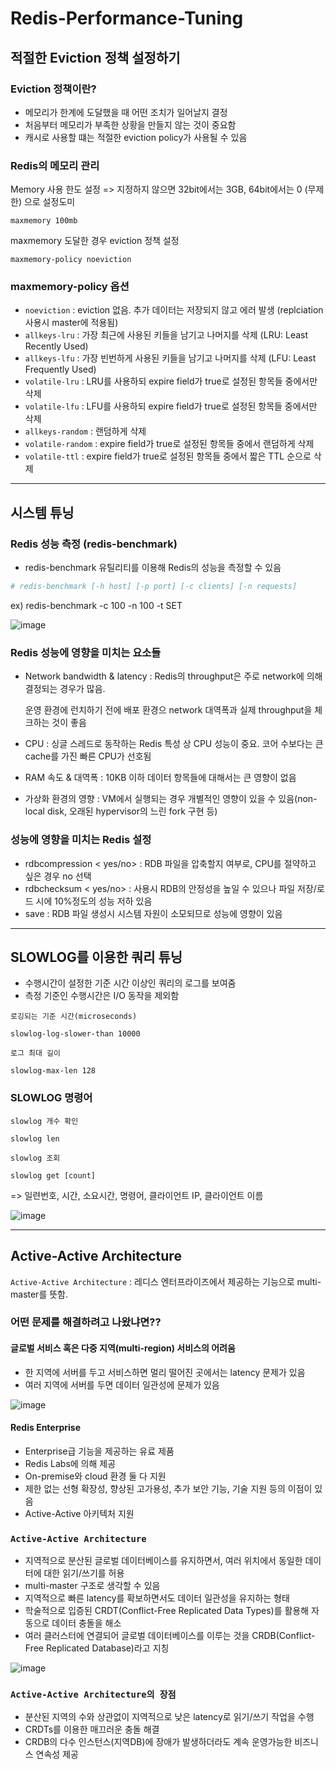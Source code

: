 # Redis-Performance-Tuning


## 적절한 Eviction 정책 설정하기

### Eviction 정책이란?

- 메모리가 한계에 도달했을 때 어떤 조치가 일어날지 결정
- 처음부터 메모리가 부족한 상황을 만들지 않는 것이 중요함
- 캐시로 사용할 떄는 적절한 eviction policy가 사용될 수 있음

### Redis의 메모리 관리

Memory 사용 한도 설정 => 지정하지 않으면 32bit에서는 3GB, 64bit에서는 0 (무제한) 으로 설정도미

    maxmemory 100mb

maxmemory 도달한 경우 eviction 정책 설정

    maxmemory-policy noeviction

### maxmemory-policy 옵션

- `noeviction` : eviction 없음. 추가 데이터는 저장되지 않고 에러 발생 (replciation 사용시 master에 적용됨)
- `allkeys-lru` : 가장 최근에 사용된 키들을 남기고 나머지를 삭제 (LRU: Least Recently Used)
- `allkeys-lfu` : 가장 빈번하게 사용된 키들을 남기고 나머지를 삭제 (LFU: Least Frequently Used)
- `volatile-lru` : LRU를 사용하되 expire field가 true로 설정된 항목들 중에서만 삭제
- `volatile-lfu` : LFU를 사용하되 expire field가 true로 설정된 항목들 중에서만 삭제
- `allkeys-random` : 랜덤하게 삭제
- `volatile-random` : expire field가 true로 설정된 항목들 중에서 랜덤하게 삭제
- `volatile-ttl` : expire field가 true로 설정된 항목들 중에서 짧은 TTL 순으로 삭제

---

## 시스템 튜닝

### Redis 성능 측정 (redis-benchmark)

- redis-benchmark 유틸리티를 이용해 Redis의 성능을 측정할 수 있음

```bash
# redis-benchmark [-h host] [-p port] [-c clients] [-n requests]
```

ex) redis-benchmark -c 100 -n 100 -t SET

![image](https://user-images.githubusercontent.com/40031858/224584250-ad229d16-e0d8-4c5f-9228-d9eaf8c58b96.png)


### Redis 성능에 영향을 미치는 요소들

- Network bandwidth & latency : Redis의 throughput은 주로 network에 의해 결정되는 경우가 많음.

    운영 환경에 런치하기 전에 배포 환경으 network 대역폭과 실제 throughput을 체크하는 것이 좋음

- CPU : 싱글 스레드로 동작하는 Redis 특성 상 CPU 성능이 중요. 코어 수보다는 큰 cache를 가진 빠른 CPU가 선호됨
- RAM 속도 & 대역폭 : 10KB 이하 데이터 항목들에 대해서는 큰 영향이 없음
- 가상화 환경의 영향 : VM에서 실행되는 경우 개별적인 영향이 있을 수 있음(non-local disk, 오래된 hypervisor의 느린 fork 구현 등)

### 성능에 영향을 미치는 Redis 설정

- rdbcompression < yes/no> : RDB 파일을 압축할지 여부로, CPU를 절약하고 싶은 경우 no 선택
- rdbchecksum < yes/no> : 사용시 RDB의 안정성을 높일 수 있으나 파일 저장/로드 시에 10%정도의 성능 저하 있음
- save : RDB 파일 생성시 시스템 자원이 소모되므로 성능에 영향이 있음

---

## SLOWLOG를 이용한 쿼리 튜닝

- 수행시간이 설정한 기준 시간 이상인 쿼리의 로그를 보여줌
- 측정 기준인 수행시간은 I/O 동작을 제외함

`로깅되는 기준 시간(microseconds)`

    slowlog-log-slower-than 10000

`로그 최대 길이`

    slowlog-max-len 128

### SLOWLOG 명령어

`slowlog 개수 확인`

    slowlog len

`slowlog 조회`
    
    slowlog get [count]
=> 일련번호, 시간, 소요시간, 명령어, 클라이언트 IP, 클라이언트 이름

![image](https://user-images.githubusercontent.com/40031858/224585138-04991dde-d68e-435a-910a-308e5ed6479f.png)

---

## Active-Active Architecture

`Active-Active Architecture` : 레디스 엔터프라이즈에서 제공하는 기능으로 multi-master를 뜻함.

### 어떤 문제를 해결하려고 나왔냐면??

#### 글로벌 서비스 혹은 다중 지역(multi-region) 서비스의 어려움

- 한 지역에 서버를 두고 서비스하면 멀리 떨어진 곳에서는 latency 문제가 있음
- 여러 지역에 서버를 두면 데이터 일관성에 문제가 있음

![image](https://user-images.githubusercontent.com/40031858/224939836-e30336ef-c9e0-4c09-841c-91710626a276.png)

#### Redis Enterprise

- Enterprise급 기능을 제공하는 유료 제품
- Redis Labs에 의해 제공
- On-premise와 cloud 환경 둘 다 지원
- 제한 없는 선형 확장성, 향상된 고가용성, 추가 보안 기능, 기술 지원 등의 이점이 있음
- Active-Active 아키텍처 지원

### `Active-Active Architecture`

- 지역적으로 분산된 글로벌 데이터베이스를 유지하면서, 여러 위치에서 동일한 데이터에 대한 읽기/쓰기를 허용
- multi-master 구조로 생각할 수 있음
- 지역적으로 빠른 latency를 확보하면서도 데이터 일관성을 유지하는 형태
- 학술적으로 입증된 CRDT(Conflict-Free Replicated Data Types)를 활용해 자동으로 데이터 충돌을 해소
- 여러 클러스터에 연결되어 글로벌 데이터베이스를 이루는 것을 CRDB(Conflict-Free Replicated Database)라고 지칭

![image](https://user-images.githubusercontent.com/40031858/224940855-cda46bd9-e243-4cc4-bb11-92ad6ffc62ca.png)

### `Active-Active Architecture의 장점`

- 분산된 지역의 수와 상관없이 지역적으로 낮은 latency로 읽기/쓰기 작업을 수행
- CRDTs를 이용한 매끄러운 충돌 해결
- CRDB의 다수 인스턴스(지역DB)에 장애가 발생하더라도 계속 운영가능한 비즈니스 연속성 제공

